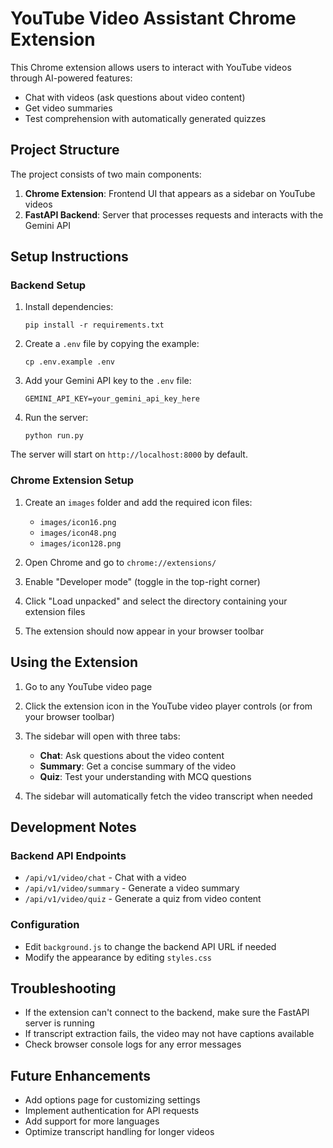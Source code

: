# YouTube Video Assistant Chrome Extension

This Chrome extension allows users to interact with YouTube videos through AI-powered features:
- Chat with videos (ask questions about video content)
- Get video summaries
- Test comprehension with automatically generated quizzes

## Project Structure

The project consists of two main components:

1. **Chrome Extension**: Frontend UI that appears as a sidebar on YouTube videos
2. **FastAPI Backend**: Server that processes requests and interacts with the Gemini API

## Setup Instructions

### Backend Setup

1. Install dependencies:
   ```
   pip install -r requirements.txt
   ```

2. Create a `.env` file by copying the example:
   ```
   cp .env.example .env
   ```

3. Add your Gemini API key to the `.env` file:
   ```
   GEMINI_API_KEY=your_gemini_api_key_here
   ```

4. Run the server:
   ```
   python run.py
   ```

The server will start on `http://localhost:8000` by default.

### Chrome Extension Setup

1. Create an `images` folder and add the required icon files:
   - `images/icon16.png`
   - `images/icon48.png`
   - `images/icon128.png`

2. Open Chrome and go to `chrome://extensions/`

3. Enable "Developer mode" (toggle in the top-right corner)

4. Click "Load unpacked" and select the directory containing your extension files

5. The extension should now appear in your browser toolbar

## Using the Extension

1. Go to any YouTube video page

2. Click the extension icon in the YouTube video player controls (or from your browser toolbar)

3. The sidebar will open with three tabs:
   - **Chat**: Ask questions about the video content
   - **Summary**: Get a concise summary of the video
   - **Quiz**: Test your understanding with MCQ questions

4. The sidebar will automatically fetch the video transcript when needed

## Development Notes

### Backend API Endpoints

- `/api/v1/video/chat` - Chat with a video
- `/api/v1/video/summary` - Generate a video summary
- `/api/v1/video/quiz` - Generate a quiz from video content

### Configuration

- Edit `background.js` to change the backend API URL if needed
- Modify the appearance by editing `styles.css`

## Troubleshooting

- If the extension can't connect to the backend, make sure the FastAPI server is running
- If transcript extraction fails, the video may not have captions available
- Check browser console logs for any error messages

## Future Enhancements

- Add options page for customizing settings
- Implement authentication for API requests
- Add support for more languages
- Optimize transcript handling for longer videos